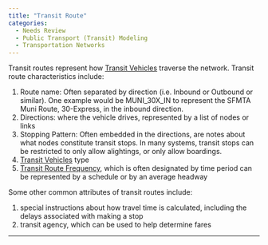 ```yaml
---
title: "Transit Route"
categories:
  - Needs Review
  - Public Transport (Transit) Modeling
  - Transportation Networks
---
```


Transit routes represent how [Transit Vehicles](Transit_Vehicles) traverse the network. Transit route characteristics include:

1.  Route name: Often separated by direction (i.e. Inbound or Outbound or similar). One example would be MUNI\_30X\_IN to represent the SFMTA Muni Route, 30-Express, in the inbound direction.
2.  Directions: where the vehicle drives, represented by a list of nodes or links
3.  Stopping Pattern: Often embedded in the directions, are notes about what nodes constitute transit stops. In many systems, transit stops can be restricted to only allow alightings, or only allow boardings.
4.  [Transit Vehicles](Transit_Vehicles) type
5.  [Transit Route Frequency](Transit_Route_Frequency), which is often designated by time period can be represented by a schedule or by an average headway

Some other common attributes of transit routes include:

1.  special instructions about how travel time is calculated, including the delays associated with making a stop
2.  transit agency, which can be used to help determine fares

------------------------------------------------------------------------

